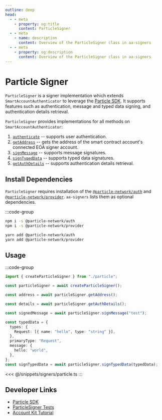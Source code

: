 ```yaml
---
outline: deep
head:
  - - meta
    - property: og:title
      content: ParticleSigner
  - - meta
    - name: description
      content: Overview of the ParticleSigner class in aa-signers
  - - meta
    - property: og:description
      content: Overview of the ParticleSigner class in aa-signers
---
```


# Particle Signer

`ParticleSigner` is a signer implementation which extends `SmartAccountAuthenticator` to leverage the [Particle SDK](https://www.npmjs.com/package/@particle-network/auth). It supports features such as authentication, message and typed data signing, and authentication details retrieval.

`ParticleSigner` provides implementations for all methods on `SmartAccountAuthenticator`:

1.  [`authenticate`](/packages/aa-signers/particle/authenticate) -- supports user authentication.
2.  [`getAddress`](/packages/aa-signers/particle/getAddress) -- gets the address of the smart contract account's connected EOA signer account.
3.  [`signMessage`](/packages/aa-signers/particle/signMessage) -- supports message signatures.
4.  [`signTypedData`](/packages/aa-signers/particle/signTypedData) -- supports typed data signatures.
5.  [`getAuthDetails`](/packages/aa-signers/particle/getAuthDetails) -- supports authentication details retrieval.

## Install Dependencies

`ParticleSigner` requires installation of the [`@particle-network/auth`](https://developers.particle.network/docs/building-with-particle-auth) and [`@particle-network/provider`](https://developers.particle.network/reference/auth-web). `aa-signers` lists them as optional dependencies.

:::code-group

```bash [npm]
npm i -s @particle-network/auth
npm i -s @particle-network/provider
```

```bash [yarn]
yarn add @particle-network/auth
yarn add @particle-network/provider
```

## Usage

:::code-group

```ts [example.ts]
import { createParticleSigner } from "./particle";

const particleSigner = await createParticleSigner();

const address = await particleSigner.getAddress();

const details = await particleSigner.getAuthDetails();

const signedMessage = await particleSigner.signMessage("test");

const typedData = {
  types: {
    Request: [{ name: "hello", type: "string" }],
  },
  primaryType: "Request",
  message: {
    hello: "world",
  },
};
const signTypedData = await particleSigner.signTypedData(typedData);
```

<<< @/snippets/signers/particle.ts
:::

## Developer Links

- [Particle SDK](https://www.npmjs.com/package/@particle-network/auth)
- [ParticleSigner Tests](https://github.com/alchemyplatform/aa-sdk/blob/main/packages/signers/src/particle/__tests__/signer.test.ts)
- [Account Kit Tutorial](https://developers.particle.network/docs/aa-signers-with-particle-network)
